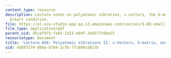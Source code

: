 ```yaml
---
content_type: resource
description: Lecture notes on polyatomic vibration, s-vectors, the G-matrix, and the
  Eckart condition.
file: https://ol-ocw-studio-app-qa.s3.amazonaws.com/courses/5-80-small-molecule-spectroscopy-and-dynamics-fall-2008/4d687374d60ab7d42cfb77c890cd617b_26_580ln_fa08.pdf
file_type: application/pdf
parent_uid: 45cbf973-fa83-2323-e04f-344577c66e15
resourcetype: Document
title: 'Lecture #26: Polyatomic Vibrations II: s-Vectors, G-matrix, and Eckart Condition'
uid: 4d687374-d60a-b7d4-2cfb-77c890cd617b
---
```

